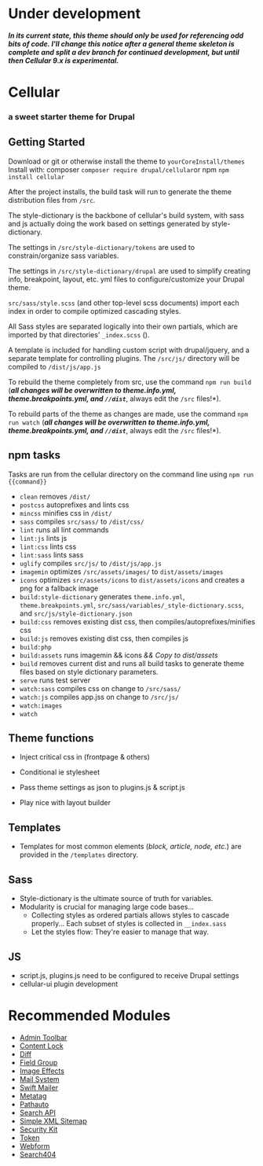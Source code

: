 # Under development
***In its current state, this theme should only be used for referencing odd bits of code. I'll change this notice after a general theme skeleton is complete and split a dev branch for continued development, but until then Cellular 9.x is experimental.***

# Cellular
### a sweet starter theme for Drupal

## Getting Started

Download or git or otherwise install the theme to `yourCoreInstall/themes`
Install with:
composer `composer require drupal/cellular`or npm `npm install cellular`

After the project installs, the build task will run to generate the theme distribution files from `/src`.

The style-dictionary is the backbone of cellular's build system, with sass and js actually doing the work based on settings generated by style-dictionary.

The settings in `/src/style-dictionary/tokens` are used to constrain/organize sass variables.

The settings in `/src/style-dictionary/drupal` are used to simplify creating info, breakpoint, layout, etc. yml files to configure/customize your Drupal theme.

`src/sass/style.scss` (and other top-level scss documents) import each index in order to compile optimized cascading styles.

All Sass styles are separated logically into their own partials, which are imported by that directories' `_index.scss` ().

A template is included for handling custom script with drupal/jquery, and a separate template for controlling plugins. The `/src/js/` directory will be compiled to `/dist/js/app.js`

To rebuild the theme completely from src, use the command `npm run build` (***all changes will be overwritten to theme.info.yml, theme.breakpoints.yml, and `//dist`***, always edit the `/src` files!*).

To rebuild parts of the theme as changes are made, use the command `npm run watch` (***all changes will be overwritten to theme.info.yml, theme.breakpoints.yml, and `//dist`***, always edit the `/src` files!*).

## npm tasks
Tasks are run from the cellular directory on the command line using `npm run {{command}}`

- `clean` removes `/dist/`
- `postcss` autoprefixes and lints css
- `mincss` minifies css in `/dist/`
- `sass` compiles `src/sass/` to `/dist/css/`
- `lint` runs all lint commands
- `lint:js` lints js
- `lint:css` lints css
- `lint:sass` lints sass
- `uglify` compiles `src/js/` to `/dist/js/app.js`
- `imagemin` optimizes `/src/assets/images/` to `dist/assets/images`
- `icons` optimizes `src/assets/icons` to `dist/assets/icons` and creates a png for a fallback image
- `build:style-dictionary` generates `theme.info.yml`, `theme.breakpoints.yml`, `src/sass/variables/_style-dictionary.scss`, and `src/js/style-dictionary.json`
- `build:css` removes existing dist css, then compiles/autoprefixes/minifies css
- `build:js` removes existing dist css, then compiles js 
- `build:php` 
- `build:assets` runs imagemin && icons *&& Copy to dist/assets*
- `build` removes current dist and runs all build tasks to generate theme files based on style dictionary parameters.
- `serve` runs test server
- `watch:sass` compiles css on change to `/src/sass/`
- `watch:js` compiles app.jss on change to `/src/js/`
- `watch:images` 
- `watch`

## Theme functions
  - Inject critical css in <head> (frontpage & others)
  - Conditional ie stylesheet

  - Pass theme settings as json to plugins.js & script.js
  - Play nice with layout builder

## Templates
  - Templates for most common elements (*block, article, node, etc.*) are provided in the `/templates` directory.

## Sass
- Style-dictionary is the ultimate source of truth for variables.
- Modularity is crucial for managing large code bases... 
  -  Collecting styles as ordered partials allows styles to cascade properly... Each subset of styles is collected in `__index.sass`
  -  Let the styles flow: They're easier to manage that way.


## JS
- script.js, plugins.js need to be configured to receive Drupal settings
- cellular-ui plugin development

# Recommended Modules

- [Admin Toolbar]('https://www.drupal.org/project/admin_toolbar')
- [Content Lock]('https://www.drupal.org/project/')
- [Diff]('https://www.drupal.org/project/diff')
- [Field Group]('https://www.drupal.org/project/field_group')
- [Image Effects](https://www.drupal.org/project/image_effects)
- [Mail System]('https://www.drupal.org/project/mailsystem')
- [Swift Mailer]('https://www.drupal.org/project/swiftmailer')
- [Metatag]('https://www.drupal.org/project/metatag')
- [Pathauto]('https://www.drupal.org/project/pathauto')
- [Search API]('https://www.drupal.org/project/search_api')
- [Simple XML Sitemap]('https://www.drupal.org/project/simple_sitemap')
- [Security Kit]('https://www.drupal.org/project/seckit')
- [Token]('https://www.drupal.org/project/token')
- [Webform]('https://www.drupal.org/project/webform')
- [Search404]('https://www.drupal.org/project/search404')